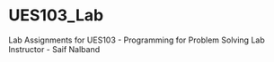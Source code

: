 # UES103_Lab
Lab Assignments for UES103 - Programming for Problem Solving
Lab Instructor - Saif Nalband

